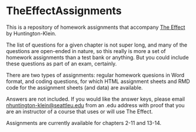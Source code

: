# TheEffectAssignments

This is a repository of homework assignments that accompany [The Effect](https://theeffectbook.net) by Huntington-Klein.

The list of questions for a given chapter is not super long, and many of the questions are open-ended in nature, so this really is more a set of homework assignments than a test bank or anything. But you could include these questions as part of an exam, certainly.

There are two types of assignments: regular homework quesions in Word format, and coding questions, for which HTML assignment sheets and RMD code for the assignment sheets (and data) are available.

Answers are not included. If you would like the answer keys, please email nhuntington-klein@seattleu.edu from an .edu address with proof that you are an instructor of a course that uses or will use The Effect.

Assignments are currently available for chapters 2-11 and 13-14.
